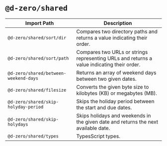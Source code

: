 # `@d-zero/shared`

| Import Path                           | Description                                                                                |
| ------------------------------------- | ------------------------------------------------------------------------------------------ |
| `@d-zero/shared/sort/dir`             | Compares two directory paths and returns a value indicating their order.                   |
| `@d-zero/shared/sort/path`            | Compares two URLs or strings representing URLs and returns a value indicating their order. |
| `@d-zero/shared/between-weekend-days` | Returns an array of weekend days between two given dates.                                  |
| `@d-zero/shared/filesize`             | Converts the given byte size to kilobytes (KB) or megabytes (MB).                          |
| `@d-zero/shared/skip-holyday-period`  | Skips the holiday period between the start and due dates.                                  |
| `@d-zero/shared/skip-holydays`        | Skips holidays and weekends in the given date and returns the next available date.         |
| `@d-zero/shared/types`                | TypesScript types.                                                                         |
